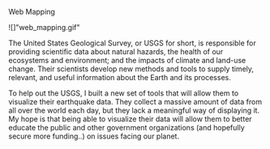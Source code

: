 Web Mapping

![]"web_mapping.gif"

The United States Geological Survey, or USGS for short, is responsible for providing scientific data about natural hazards, the health of our ecosystems and environment; and the impacts of climate and land-use change. Their scientists develop new methods and tools to supply timely, relevant, and useful information about the Earth and its processes. 

To help out the USGS, I built a new set of tools that will allow them to visualize their earthquake data. They collect a massive amount of data from all over the world each day, but they lack a meaningful way of displaying it. My hope is that being able to visualize their data will allow them to better educate the public and other government organizations (and hopefully secure more funding..) on issues facing our planet.
